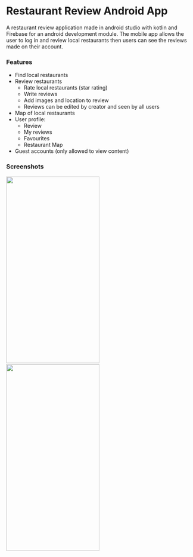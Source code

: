# Restaurant Review Android App

A restaurant review application made in android studio with kotlin and Firebase for an android development module. The mobile app allows the user to log in and review local restaurants then users can see the reviews made on their account.

### Features
- Find local restaurants
- Review restaurants
  - Rate local restaurants (star rating)
  - Write reviews
  - Add images and location to review
  - Reviews can be edited by creator and seen by all users
- Map of local restaurants
- User profile:
  - Review
  - My reviews
  - Favourites
  - Restaurant Map
- Guest accounts (only allowed to view content)

### Screenshots
<p float="left">
  <img src="https://github.com/joshashton/RestaurantReviewer/assets/74310545/1a7835cf-165e-4eb0-8154-b77cd008b9bd" width="250" height="500"  />&nbsp;&nbsp;&nbsp;&nbsp;
  <img src="https://github.com/joshashton/RestaurantReviewer/assets/74310545/0cc22fc5-7b48-4384-b642-c0e0065042af" width="250" height="500" />
</p>

